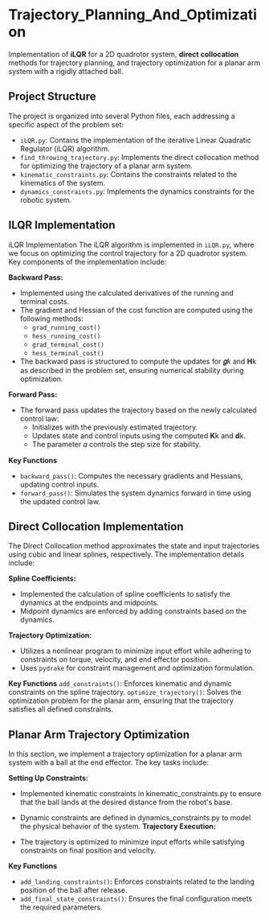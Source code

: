 # Trajectory_Planning_And_Optimization
Implementation of **iLQR** for a 2D quadrotor system, **direct collocation** methods for trajectory planning, and trajectory optimization for a planar arm system with a rigidly attached ball.

## Project Structure

The project is organized into several Python files, each addressing a specific aspect of the problem set:

- `iLQR.py`: Contains the implementation of the iterative Linear Quadratic Regulator (iLQR) algorithm.
- `find_throwing_trajectory.py`: Implements the direct collocation method for optimizing the trajectory of a planar arm system.
- `kinematic_constraints.py`: Contains the constraints related to the kinematics of the system.
- `dynamics_constraints.py`: Implements the dynamics constraints for the robotic system.

## ILQR Implementation
iLQR Implementation
The iLQR algorithm is implemented in `iLQR.py`, where we focus on optimizing the control trajectory for a 2D quadrotor system. Key components of the implementation include:

**Backward Pass:**

- Implemented using the calculated derivatives of the running and terminal costs.
- The gradient and Hessian of the cost function are computed using the following methods:
    - `grad_running_cost()`
    - `hess_running_cost()`
    - `grad_terminal_cost()`
    - `hess_terminal_cost()`
- The backward pass is structured to compute the updates for **𝑔**𝑘 and **H**k as described in the problem set, ensuring numerical stability during optimization.

**Forward Pass:**
- The forward pass updates the trajectory based on the newly calculated control law:
    - Initializes with the previously estimated trajectory.
    - Updates state and control inputs using the computed **K**k and **d**k.
    - The parameter 𝛼 controls the step size for stability.

**Key Functions**

- `backward_pass()`: Computes the necessary gradients and Hessians, updating control inputs.
- `forward_pass()`: Simulates the system dynamics forward in time using the updated control law.

## Direct Collocation Implementation

The Direct Collocation method approximates the state and input trajectories using cubic and linear splines, respectively. The implementation details include:

**Spline Coefficients:**

- Implemented the calculation of spline coefficients to satisfy the dynamics at the endpoints and midpoints.
- Midpoint dynamics are enforced by adding constraints based on the dynamics.
  
**Trajectory Optimization:**

- Utilizes a nonlinear program to minimize input effort while adhering to constraints on torque, velocity, and end effector position.
- Uses `pydrake` for constraint management and optimization formulation.
  
**Key Functions**
`add_constraints()`: Enforces kinematic and dynamic constraints on the spline trajectory.
`optimize_trajectory()`: Solves the optimization problem for the planar arm, ensuring that the trajectory satisfies all defined constraints.

## Planar Arm Trajectory Optimization

In this section, we implement a trajectory optimization for a planar arm system with a ball at the end effector. The key tasks include:

**Setting Up Constraints:**

- Implemented kinematic constraints in kinematic_constraints.py to ensure that the ball lands at the desired distance from the robot's base.
- Dynamic constraints are defined in dynamics_constraints.py to model the physical behavior of the system.
**Trajectory Execution:**

- The trajectory is optimized to minimize input efforts while satisfying constraints on final position and velocity.
  
**Key Functions**
- `add_landing_constraints()`: Enforces constraints related to the landing position of the ball after release.
- `add_final_state_constraints()`: Ensures the final configuration meets the required parameters.
